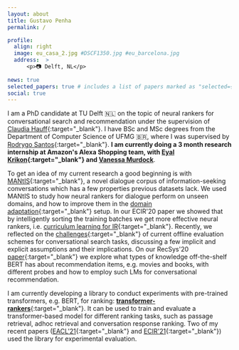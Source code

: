 ```yaml
---
layout: about
title: Gustavo Penha
permalink: /

profile:
  align: right
  image: eu_casa_2.jpg #DSCF1350.jpg #eu_barcelona.jpg
  address:  >
      <p>📷 Delft, NL</p> 
    
news: true
selected_papers: true # includes a list of papers marked as "selected={true}"
social: true
---
```


I am a PhD candidate at TU Delft :netherlands: on the topic of neural rankers for conversational search and recommendation under the supervision of [Claudia Hauff](https://chauff.github.io/){:target="_blank"}.  I have BSc and MSc degrees from the Department of Computer Science of UFMG :brazil:, where I was supervised by [Rodrygo Santos](https://homepages.dcc.ufmg.br/~rodrygo/){:target="_blank"}. **I am currently doing a 3 month research internship at Amazon's Alexa Shopping team, with [Eyal Krikon](https://scholar.google.com/citations?user=Y7Q_6hAAAAAJ&hl=en){:target="_blank"} and [Vanessa Murdock](https://scholar.google.com/citations?user=YCU2cT0AAAAJ&hl=en)**.

To get an idea of my current research a good beginning is with [MANtIS](https://guzpenha.github.io/MANtIS/){:target="_blank"}, a novel dialogue corpus of information-seeking conversations which has a few properties previous datasets lack. We used MANtIS to study how neural rankers for dialogue perform on unseen domains, and how to improve them in the [domain adaptation](https://guzpenha.github.io/guzblog/assets/pdf/Domain_Adaptation_for_CRR_CAIR20.pdf){:target="_blank"} setup. In our ECIR'20 paper we showed that by intelligently sorting the training batches we get more effective neural rankers, i.e. [curriculum learning for IR](https://arxiv.org/abs/1912.08555){:target="_blank"}. Recently, we reflected on the [challenges](https://guzpenha.github.io/guzblog/assets/pdf/Challenges_CONVERSE20.pdf){:target="_blank"} of current offline evaluation schemes for conversational search tasks, discussing a few implicit and explicit assumptions and their implications. On our RecSys'20 [paper](https://dl.acm.org/doi/10.1145/3383313.3412249){:target="_blank"} we explore what types of knowledge off-the-shelf BERT has about recommendation items, e.g. movies and books, with different probes and how to employ such LMs for conversational recommendation.

 I am currently developing a library to conduct experiments with pre-trained transformers, e.g. BERT, for ranking: [**transformer-rankers**](https://guzpenha.github.io/transformer_rankers/){:target="_blank"}. It can be used to train and evaluate a transformer-based model for different ranking tasks, such as passage retrieval, adhoc retrieval and conversation response ranking. Two of my recent papers ([EACL'21](https://arxiv.org/pdf/2101.04356.pdf){:target="_blank"} and [ECIR'21](https://arxiv.org/pdf/2012.08575.pdf){:target="_blank"}) used the library for experimental evaluation.